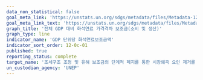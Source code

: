 ```yaml
---
data_non_statistical: false
goal_meta_link: 'https://unstats.un.org/sdgs/metadata/files/Metadata-12-0c-01.pdf'
goal_meta_link_text: 'https://unstats.un.org/sdgs/metadata/files/Metadata-12-0c-01.pdf'
graph_title: '전체 GDP 대비 화석연료 가격격차 보조금(소비 및 생산)'
graph_type: line
indicator_name: 'GDP 단위당 화석연료보조금액'
indicator_sort_order: 12-0c-01
published: true
reporting_status: complete
target_name: '조세구조 조정 및 유해 보조금의 단계적 폐지를 통한 시장왜곡 요인 제거를 포함하여 에너지낭비를 부추기는 비효율적인 화석 연료 보조금의 합리화 이행 (이때, 개도국의 특수한 상황과 수요를 충분히 고려하고 취약계층을 보호를 통해 개도국의 발전에 대한 악영향을 최소화함)'
un_custodian_agency: 'UNEP'
---
```

